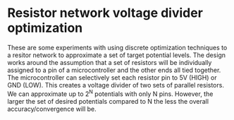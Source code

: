 # Resistor network voltage divider optimization

These are some experiments with using discrete optimization techniques to a resitor network to approximate
a set of target potential levels. The design works around the assumption that a set of resistors will be
individually assigned to a pin of a microcontroller and the other ends all tied together. 
The microcontroller can selectively set each resistor pin to 5V (HIGH) or GND (LOW). This creates a 
voltage divider of two sets of parallel resistors. We can approximate up to 2<sup>N</sup> potentials 
with only N pins. However, the larger the set of desired potentials compared to N the less the overall
accuracy/convergence will be.
